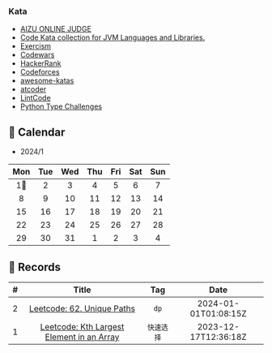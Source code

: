 ### Kata

- [AIZU ONLINE JUDGE](https://onlinejudge.u-aizu.ac.jp/home)
- [Code Kata collection for JVM Languages and Libraries.](https://github.com/BNYMellon/CodeKatas)
- [Exercism](https://exercism.org/)
- [Codewars](https://www.codewars.com/dashboard)
- [HackerRank](https://www.hackerrank.com/)
- [Codeforces](https://codeforces.com/)
- [awesome-katas](https://github.com/gamontal/awesome-katas)
- [atcoder](https://atcoder.jp/contests/archive?category=0&keyword=&page=2&ratedType=3)
- [LintCode](https://www.lintcode.com/)
- [Python Type Challenges](https://github.com/laike9m/Python-Type-Challenges)


## 🎯 Calendar

* 2024/1

|Mon|Tue|Wed|Thu|Fri|Sat|Sun|
|:-:|:-:|:-:|:-:|:-:|:-:|:-:|
|1🌟|2|3|4|5|6|7|
|8|9|10|11|12|13|14|
|15|16|17|18|19|20|21|
|22|23|24|25|26|27|28|
|29|30|31|1|2|3|4|


## 🍃 Records

|#|Title|Tag|Date|
|:-:|:-:|:-:|:-:|
|2|[Leetcode: 62. Unique Paths](https://github.com/XmchxUp/Kata/issues/2)|`dp`|2024-01-01T01:08:15Z|
|1|[Leetcode: Kth Largest Element in an Array](https://github.com/XmchxUp/Kata/issues/1)|`快速选择`|2023-12-17T12:36:18Z|
